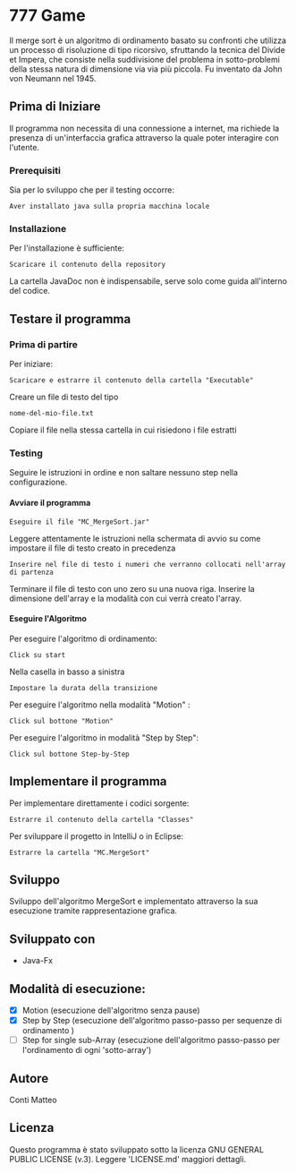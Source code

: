 # **777 Game**
Il merge sort è un algoritmo di ordinamento basato su confronti che utilizza un processo di risoluzione di tipo ricorsivo, sfruttando la tecnica del Divide et Impera, che consiste nella suddivisione del problema in sotto-problemi della stessa natura di dimensione via via più piccola. Fu inventato da John von Neumann nel 1945.

## Prima di Iniziare
Il programma non necessita di una connessione a internet, ma richiede la presenza di un'interfaccia grafica attraverso la quale poter interagire con l'utente.

###  Prerequisiti
Sia per lo sviluppo che per il testing occorre:

	Aver installato java sulla propria macchina locale

###  Installazione
Per l'installazione è sufficiente:

	Scaricare il contenuto della repository

La cartella JavaDoc non è indispensabile, serve solo come guida all'interno del codice.

## Testare il programma
###  Prima di partire
Per iniziare:
	
	Scaricare e estrarre il contenuto della cartella "Executable"
Creare un file di testo del tipo

	nome-del-mio-file.txt

Copiare il file nella stessa cartella in cui risiedono i file estratti

###  Testing
Seguire le istruzioni in ordine e non saltare nessuno step nella configurazione.
####  Avviare il programma

	Eseguire il file "MC_MergeSort.jar"

Leggere attentamente le istruzioni nella schermata di avvio su come impostare il file di testo creato in precedenza

	Inserire nel file di testo i numeri che verranno collocati nell'array di partenza

Terminare il file di testo con uno zero su una nuova riga.
Inserire la dimensione dell'array e la modalità con cui verrà creato l'array.

####  Eseguire l'Algoritmo 
Per eseguire l'algoritmo di ordinamento:

	Click su start

Nella casella in basso a sinistra

	Impostare la durata della transizione

Per eseguire l'algoritmo nella modalità "Motion" :

	Click sul bottone "Motion"

Per eseguire l'algoritmo in modalità "Step by Step":

	Click sul bottone Step-by-Step

## Implementare il programma
Per implementare direttamente i codici sorgente:


	Estrarre il contenuto della cartella "Classes"

Per sviluppare il progetto in IntelliJ o in Eclipse:

	Estrarre la cartella "MC.MergeSort"

## Sviluppo
Sviluppo dell'algoritmo MergeSort e implementato attraverso la sua esecuzione tramite rappresentazione grafica.

##  Sviluppato con
- Java-Fx

##  Modalità di esecuzione:
- [x] Motion (esecuzione dell'algoritmo senza pause)
- [x] Step by Step (esecuzione dell'algoritmo passo-passo per sequenze di ordinamento )
- [ ] Step for single sub-Array (esecuzione dell'algoritmo passo-passo per l'ordinamento di ogni 'sotto-array')

##  Autore
Conti Matteo

##  Licenza
Questo programma è stato sviluppato sotto la licenza GNU GENERAL PUBLIC LICENSE (v.3). Leggere 'LICENSE.md' maggiori dettagli.


